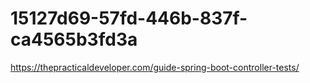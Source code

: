 # 15127d69-57fd-446b-837f-ca4565b3fd3a

https://thepracticaldeveloper.com/guide-spring-boot-controller-tests/

